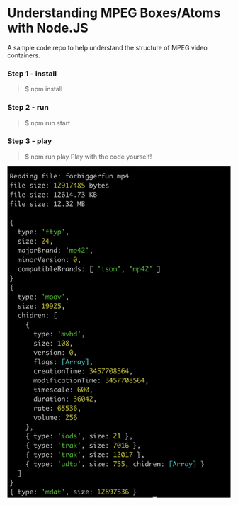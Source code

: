 Understanding MPEG Boxes/Atoms with Node.JS
===

A sample code repo to help understand the structure of MPEG video containers.

### Step 1 - install
>$ npm install

### Step 2 - run
>$ npm run start

### Step 3 - play
>$ npm run play
Play with the code yourself!

![MPEG Box/Atom Structure](./mpeg-box-structure.png "MPEG Box/Atom Structure")
